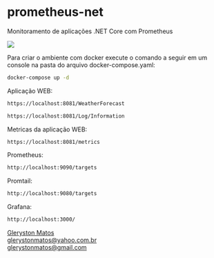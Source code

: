 # prometheus-net
Monitoramento de aplicações .NET Core com Prometheus

<img src="https://github.com/GlerystonMatos/prometheus-net/blob/main/openAPM-Landscape.png" />

Para criar o ambiente com docker execute o comando a seguir em um console na pasta do arquivo docker-compose.yaml:

```bash
docker-compose up -d
```
Aplicação WEB: 

```bash
https://localhost:8081/WeatherForecast
```

```bash
https://localhost:8081/Log/Information
```

Metricas da aplicação WEB:

```bash
https://localhost:8081/metrics
```

Prometheus:

```bash
http://localhost:9090/targets
```

Promtail:

```bash
http://localhost:9080/targets
```

Grafana:

```bash
http://localhost:3000/
```

<a href="https://www.linkedin.com/in/glerystonmatos/" target="_blank">Gleryston Matos</a><br/>
glerystonmatos@yahoo.com.br<br/>
glerystonmatos@gmail.com<br/>